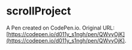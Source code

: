 # scrollProject

A Pen created on CodePen.io. Original URL: [https://codepen.io/d011y_s1ngh/pen/QWvyOjK](https://codepen.io/d011y_s1ngh/pen/QWvyOjK).

